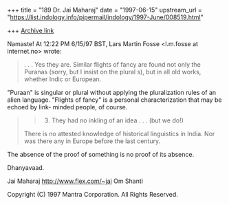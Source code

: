 +++
title = "189 Dr. Jai Maharaj"
date = "1997-06-15"
upstream_url = "https://list.indology.info/pipermail/indology/1997-June/008519.html"

+++
[Archive link](https://list.indology.info/pipermail/indology/1997-June/008519.html)

Namaste! At 12:22 PM 6/15/97 BST,
Lars Martin Fosse <l.m.fosse at internet.no> wrote:
> . . .
> Yes they are. Similar flights of fancy are found not 
> only the Puranas (sorry, but I insist on the plural s), 
> but in all old works, whether Indic or European.

"Puraan" is singular or plural without applying the 
pluralization rules of an alien language. "Flights of fancy"
is a personal characterization that may be echoed by link-
minded people, of course.  

>> 3. They had no inkling of an idea . . . (but we do!)
>
> There is no attested knowledge of historical linguistics in India. 
> Nor was there any in Europe before the last century. 

The absence of the proof of something is no proof of its absence.

Dhanyavaad.

Jai Maharaj
http://www.flex.com/~jai
Om Shanti

Copyright (C) 1997 Mantra Corporation. All Rights Reserved.






